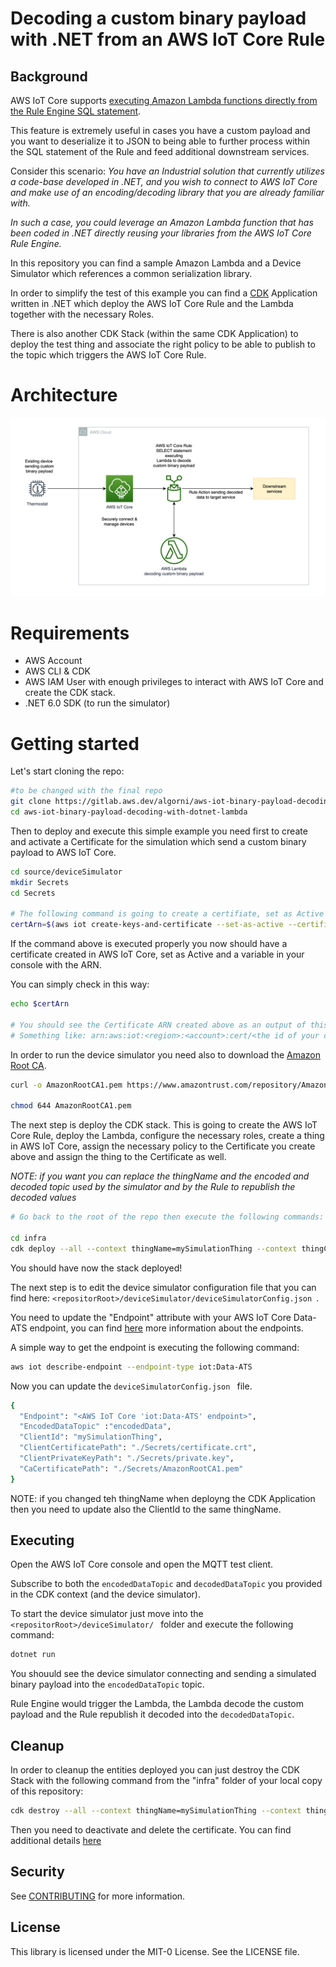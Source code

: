 # Decoding a custom binary payload with .NET from an AWS IoT Core Rule

## Background

AWS IoT Core supports [executing Amazon Lambda functions directly from the Rule Engine SQL statement](https://docs.aws.amazon.com/iot/latest/developerguide/iot-sql-functions.html#iot-func-aws-lambda).

This feature is extremely useful in cases you have a custom payload and  you want to deserialize it to JSON to being able to further process within the SQL statement of the Rule and feed additional downstream services.

Consider this scenario: _You have an Industrial solution that currently utilizes a code-base developed in .NET, and you wish to connect to AWS IoT Core and make use of an encoding/decoding library that you are already familiar with._

_In such a case, you could leverage an Amazon Lambda function that has been coded in .NET directly reusing your libraries  from the AWS IoT Core Rule Engine._

In this repository you can find a sample Amazon Lambda and a Device Simulator which references a common serialization library.

In order to simplify the test of this example you can find a [CDK](https://aws.amazon.com/cdk/) Application written in .NET which deploy the AWS IoT Core Rule and the Lambda together with the necessary Roles.   

There is also another CDK Stack (within the same CDK Application) to deploy the test thing and associate the right policy to be able to publish to the topic which triggers the AWS IoT Core Rule.

# Architecture

![image.png](./architecture/diagram.png)

# Requirements

-	AWS Account
-	AWS CLI & CDK
-	AWS IAM User with enough privileges to interact with AWS IoT Core and create the CDK stack. 
-	.NET 6.0 SDK (to run the simulator)

# Getting started

Let's start cloning the repo:

```bash
#to be changed with the final repo
git clone https://gitlab.aws.dev/algorni/aws-iot-binary-payload-decoding-with-dotnet-lambda.git
cd aws-iot-binary-payload-decoding-with-dotnet-lambda
```

Then to deploy and execute this simple example you need first to create and activate a Certificate for the simulation which send a custom binary payload to AWS IoT Core.

```bash
cd source/deviceSimulator
mkdir Secrets
cd Secrets

# The following command is going to create a certifiate, set as Active and return back the ARN of that certificate and save into a variable to be used later in the CDK as context parameter
certArn=$(aws iot create-keys-and-certificate --set-as-active --certificate-pem-outfile certificate.crt --public-key-outfile public.key --private-key-outfile private.key --query certificateArn --output text)

```

If the command above is executed properly you now should have a certificate created in AWS IoT Core, set as Active and a variable in your console with the ARN.

You can simply check in this way:


```bash
echo $certArn

# You should see the Certificate ARN created above as an output of this command.
# Something like: arn:aws:iot:<region>:<account>:cert/<the id of your cert>
```

In order to run the device simulator you need also to download the [Amazon Root CA](https://docs.aws.amazon.com/iot/latest/developerguide/iot-dc-prepare-device-test.html#iot-dc-prepare-device-test-step3).

```bash
curl -o AmazonRootCA1.pem https://www.amazontrust.com/repository/AmazonRootCA1.pem

chmod 644 AmazonRootCA1.pem
```

The next step is deploy the CDK stack.  This is going to create the AWS IoT Core Rule, deploy the Lambda, configure the necessary roles, create a thing in AWS IoT Core, assign the necessary policy to the Certificate you create above and assign the thing to the Certificate as well.

_NOTE: if you want you can replace the thingName and the encoded and decoded topic used by the simulator and by the Rule to republish the decoded values_

```bash
# Go back to the root of the repo then execute the following commands:

cd infra
cdk deploy --all --context thingName=mySimulationThing --context thingCertArn=$certArn --context encodedDataTopic=encodedData --context decodedDataTopic=decodedData
```

You should have now the stack deployed!

The next step is to edit the device simulator configuration file that you can find here: ```<repositorRoot>/deviceSimulator/deviceSimulatorConfig.json ```.

You need to update the "Endpoint" attribute with your AWS IoT Core Data-ATS endpoint, you can find [here](https://docs.aws.amazon.com/general/latest/gr/iot-core.html) more information about the endpoints.

A simple way to get the endpoint is executing the following command:

```bash
aws iot describe-endpoint --endpoint-type iot:Data-ATS
```

Now you can update the ```deviceSimulatorConfig.json ``` file.

```bash
{
  "Endpoint": "<AWS IoT Core 'iot:Data-ATS' endpoint>",
  "EncodedDataTopic" :"encodedData",
  "ClientId": "mySimulationThing",
  "ClientCertificatePath": "./Secrets/certificate.crt",
  "ClientPrivateKeyPath": "./Secrets/private.key",
  "CaCertificatePath": "./Secrets/AmazonRootCA1.pem"
}
```

NOTE: if you changed teh thingName when deployng the CDK Application then you need to update also the ClientId to the same thingName.

## Executing

Open the AWS IoT Core console and open the MQTT test client.

Subscribe to both the ```encodedDataTopic``` and ```decodedDataTopic``` you provided in the CDK context (and the device simulator).

To start the device simulator just move into the ```<repositorRoot>/deviceSimulator/ ``` folder and execute the following command:

```bash
dotnet run
```

You shouuld see the device simulator connecting and sending a simulated binary payload into the ```encodedDataTopic``` topic.

Rule Engine would trigger the Lambda, the Lambda decode the custom payload and the Rule republish it decoded into the 
```decodedDataTopic```.




## Cleanup
In order to cleanup the entities deployed you can just destroy the CDK Stack with the following command from the "infra" folder of your local copy of this repository:
```bash
cdk destroy --all --context thingName=mySimulationThing --context thingCertArn=$certArn --context encodedDataTopic=encodedData --context decodedDataTopic=decodedData
```

Then you need to deactivate and delete the certificate. 
You can find additional details [here](https://docs.aws.amazon.com/iot/latest/developerguide/activate-or-deactivate-device-cert.html)


## Security

See [CONTRIBUTING](CONTRIBUTING.md#security-issue-notifications) for more information.

## License

This library is licensed under the MIT-0 License. See the LICENSE file.
